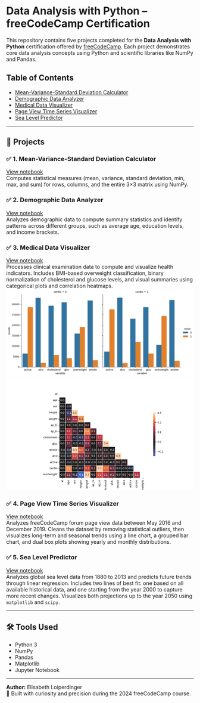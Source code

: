 # Data Analysis with Python – freeCodeCamp Certification

This repository contains five projects completed for the **Data Analysis with Python** certification offered by [freeCodeCamp](https://www.freecodecamp.org/). Each project demonstrates core data analysis concepts using Python and scientific libraries like NumPy and Pandas.

## Table of Contents
- [Mean-Variance-Standard Deviation Calculator](#️-✅-1-medical-data-visualizer)
- [Demographic Data Analyzer](#2-demographic-data-analyzer)
- [Medical Data Visualizer](#3-medical-data-visualizer)
- [Page View Time Series Visualizer](#4-page-view-time-series-visualizer)
- [Sea Level Predictor](#5-sea-level-predictor)

---

## 📂 Projects

### ✅ 1. Mean-Variance-Standard Deviation Calculator
[View notebook](./mean_var_std_calculator/mean-variance-standard%20deviation%20calculator.ipynb)  
Computes statistical measures (mean, variance, standard deviation, min, max, and sum) for rows, columns, and the entire 3×3 matrix using NumPy.

### ✅ 2. Demographic Data Analyzer
[View notebook](./demographic_data_analyzer/demographic-data-analyzer.ipynb)  
Analyzes demographic data to compute summary statistics and identify patterns across different groups, such as average age, education levels, and income brackets.

### ✅ 3. Medical Data Visualizer  
[View notebook](./medical_data_visualizer/medical-data-visualizer.ipynb)  
Processes clinical examination data to compute and visualize health indicators. Includes BMI-based overweight classification, binary normalization of cholesterol and glucose levels, and visual summaries using categorical plots and correlation heatmaps.
![Catplot](./medical_data_visualizer/catplot.png)
![Heatmap](./medical_data_visualizer/heatmap.png)

### ✅ 4. Page View Time Series Visualizer  
[View notebook](./page_view_time_series_visualizer/page-view-time-series-visualizer.ipynb)  
Analyzes freeCodeCamp forum page view data between May 2016 and December 2019. Cleans the dataset by removing statistical outliers, then visualizes long-term and seasonal trends using a line chart, a grouped bar chart, and dual box plots showing yearly and monthly distributions.

### ✅ 5. Sea Level Predictor  
[View notebook](./sea_level_predictor/sea-level-predictor.ipynb)  
Analyzes global sea level data from 1880 to 2013 and predicts future trends through linear regression. Includes two lines of best fit: one based on all available historical data, and one starting from the year 2000 to capture more recent changes. Visualizes both projections up to the year 2050 using `matplotlib` and `scipy`.

---

## 🛠️ Tools Used
- Python 3
- NumPy
- Pandas
- Matplotlib
- Jupyter Notebook

---

**Author:** Elisabeth Loiperdinger  
🧪 Built with curiosity and precision during the 2024 freeCodeCamp course.
